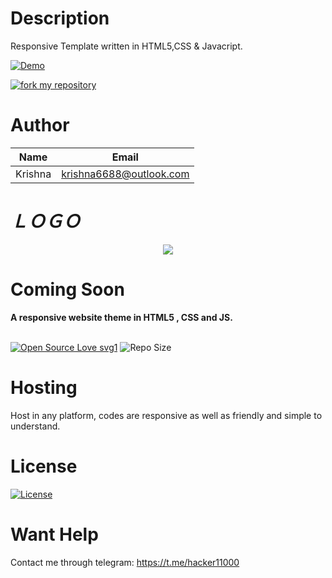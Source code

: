 # Description

Responsive Template written in HTML5,CSS & Javacript.


[![Demo](https://img.shields.io/badge/Live-Demo-blue?style=flat-square)](https://krishna6688.github.io/Coming-Soon-Theme/)



[![fork my repository](https://img.shields.io/badge/Fork-Now-red?style=flat-square)](https://github.com/user/repository/fork)


# Author

|Name|Email|    
|----|-----|   
|Krishna|krishna6688@outlook.com|

# _**ＬＯＧＯ**_

<p align="center">
  <img src="https://telegra.ph//file/966f040d56aed164e20f6.jpg">
</p>

<h1>Coming Soon</h1>
<b>A responsive website theme in HTML5 , CSS and JS.</b>
<br>
<br>

[![Open Source Love svg1](https://badges.frapsoft.com/os/v1/open-source.png?v=103)]( https://krishna6688.github.io/Coming-Soon-Theme/)
![Repo Size](https://img.shields.io/github/repo-size/Krishna6688/Coming-Soon-Theme?style=flat-square)
<br>





# Hosting

Host in any platform, codes are responsive as well as friendly and simple to understand.



# License

[![License](https://img.shields.io/badge/Apache-2.0-red?style=flat-square)](https://www.apache.org/licenses/LICENSE-2.0.html)



# Want Help
Contact me through telegram:
https://t.me/hacker11000
